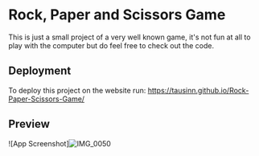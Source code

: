 # Rock, Paper and Scissors Game

This is just a small project of a very well known game, it's not fun at all to play with the computer but do feel free to check out the code. 


## Deployment

To deploy this project on the website run: 
https://tausinn.github.io/Rock-Paper-Scissors-Game/

## Preview

![App Screenshot]![IMG_0050](https://github.com/user-attachments/assets/cd674103-416f-4ce6-8ae9-8a7cd7e4e410)
